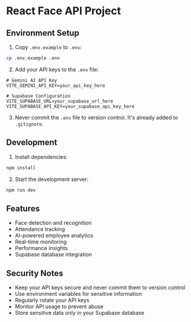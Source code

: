 # React Face API Project

## Environment Setup

1. Copy `.env.example` to `.env`:

```bash
cp .env.example .env
```

2. Add your API keys to the `.env` file:

```env
# Gemini AI API Key
VITE_GEMINI_API_KEY=your_api_key_here

# Supabase Configuration
VITE_SUPABASE_URL=your_supabase_url_here
VITE_SUPABASE_API_KEY=your_supabase_api_key_here
```

3. Never commit the `.env` file to version control. It's already added to `.gitignore`.

## Development

1. Install dependencies:

```bash
npm install
```

2. Start the development server:

```bash
npm run dev
```

## Features

- Face detection and recognition
- Attendance tracking
- AI-powered employee analytics
- Real-time monitoring
- Performance insights
- Supabase database integration

## Security Notes

- Keep your API keys secure and never commit them to version control
- Use environment variables for sensitive information
- Regularly rotate your API keys
- Monitor API usage to prevent abuse
- Store sensitive data only in your Supabase database
